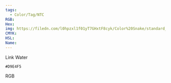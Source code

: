 ```yaml
---
tags:
  - Color/Tag/NTC
RGB:
Hex:
img: https://filedn.com/l0hpzxl1f01yT7GHxtF8cyk/Color%20Snake/standard_csv_to_svg/%23/D9E4F5.svg
CMYK:
HSL:
Name:
---
```

Link Water
```palette
#D9E4F5
```
RGB
